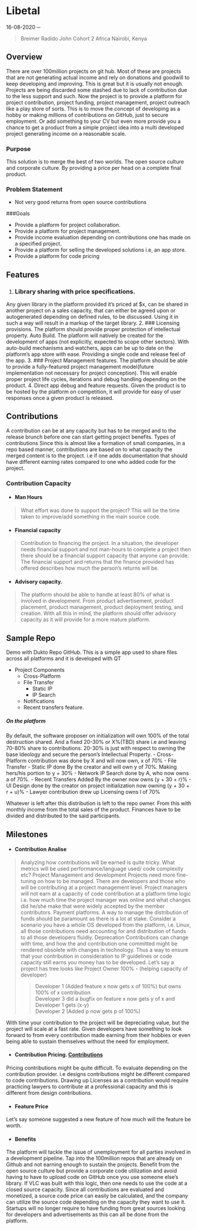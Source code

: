  

# Libetal
16-08-2020
─
> Breimer Radido John
> Cohort 2
> Africa
> Nairobi, Kenya

## Overview
There are over 100million projects on git hub. Most of these are projects that are not generating actual income and rely on donations and goodwill to keep developing and improving. This is great but it is usually not enough. Projects are being discarded some stashed due to lack of contribution due to the less support and such. 
Now the project is to provide a platform for project contribution, project funding, project management, project outreach like a play store of sorts. This is to move the concept of developing as a hobby or making millions of contributions on GitHub, just to secure employment. Or add something to your CV but even more provide you a chance to get a product from a simple project idea into a multi developed project generating income on a reasonable scale. 

### Purpose
This solution is to merge the best of two worlds. The open source culture and corporate culture. 
By providing a price per head on a complete final product. 

### Problem Statement
- Not very good returns from open source contributions

###Goals
- Provide a platform for project collaboration.
- Provide a platform for project management.
- Provide income evaluation depending on contributions one has made on a specified project. 
- Provide a platform for selling the developed solutions i.e, an app store.
- Provide a platform for code pricing


## Features 
1. ### Library sharing with price specifications. 
Any given library in the platform provided it’s priced at $x, can be shared in another 
project on a sales capacity, 
that can either be agreed upon or autogenerated depending on defined rules, to be discussed. 
Using it in such a way will result in a markup of the target library.
2. ### Licensing provisions. 
The platform should provide proper protection of intellectual property. 
Auto Build.
The platform will natively be created for the development of apps (not explicitly, 
expected to scope other sectors).  With auto-build mechanisms and watchers, 
apps can be up to date on the platform’s app store with ease. 
Providing a single code and release feel of the app. 
3. ### Project Management features.
The platform should be able to provide a fully-featured project management 
model(future implementation not necessary for project conception). 
This will enable proper project life cycles, iterations and debug 
handling depending on the product.
4. Direct app debug and feature requests. 
Given the product is to be hosted by the platform on competition, 
it will provide for easy of user responses once a given product is released. 


## Contributions
A contribution can be at any capacity but has to be merged and to the release brunch before one can start getting project benefits. 
Types of contributions
Since this is almost like a formation of small companies, in a repo based manner, contributions are based on to what capacity the merged content is to the project. i.e if one adds documentation that should have different earning rates compared to one who added code for the project. 

### Contribution Capacity
- #### Man Hours
> What effort was done to support the project? 
This will be the time taken to improve/add something in the main source code.

- #### Financial capacity
> Contribution to financing the project.
In a situation, the developer needs financial support and not man-hours to 
complete a project then there should be a financial support capacity that anyone can provide. 
The financial support and returns that the finance provided has offered describes how much the person’s returns will be.

- #### Advisory capacity.
> The platform should be able to handle at least 80% of what is involved in development. 
From product advertisement, product placement, product management, product deployment testing, and creation. 
With all this in mind, the platform should offer advisory capacity as it will provide for a more mature platform. 



## Sample Repo
Demo with Dukto Repo GitHub.
This is a simple app used to share files across all platforms and it is developed with QT
- Project Components
    - Cross-Platform
    - File Transfer 
	    - Static IP
	    - IP Search
	- Notifications
    - Recent transfers feature.
##### On the platform 
By default, the software proposer on initialization will own 100% of the total destruction shared. 
And a fixed 20-30% or X%(TBD) share i.e and leaving 70-80% share to contributions.
20-30% is just with respect to owning the base Ideology and secure the person’s Intellectual Property. 
    - Cross-Platform contribution was done by X and will now own, x of  70%
    - File Transfer
        - Static IP done By the creator and will own y of 70%. Making hers/his portion to y + 30%
        - Network IP Search done by A, who now owns a of 70%. 
    - Recent Transfers Added By the owner now owns (y + 30 + r)%
    - UI Design done by the creator on project initialization now owning (y + 30 + r + u)%
    - Lawyer contribution drew up Licensing owns l of 70%


Whatever is left after this distribution is left to the repo owner. 
From this with monthly income from the total sales of the product. 
Finances have to be divided and distributed to the said participants.


## Milestones
- #### Contribution Analise
>Analyzing how contributions will be earned is quite tricky. What metrics will be used
 performance/language used/ code complexity etc?
Project Management and development
Projects need more fine-tuning on how to be managed.
There are developers and those who will be contributing at a project management level. Project managers will not earn at a capacity of code contribution at a platform time logic i.e. how much time the project manager was online and what changes did he/she make that were widely accepted by the member contributors. 
Payment platforms.
A way to manage the distribution of funds should be paramount as there is a lot at stake. Consider a scenario you have a whole OS developed from the platform, i.e. Linux, all those contributions need accounting for and distribution of funds to all those developers fluidly.
Deprecation
Contributions can change with time, and how the and contribution one committed might be rendered obsolete with changes in technology. Thus a way to ensure that your contribution in consideration to IP guidelines or code capacity still earns you money has to be developed. Let’s say a project has tree looks like
Project Owner 100% - (helping capacity of developer)
>> Developer 1 (Added feature x now gets x of 100%) but owns 100% of x contribution  
>> Developer 3 did a bugfix on feature x now gets y of x and Developer 1 gets (x-y)  
>> Developer 2 (Added p now gets p of 100%)

With time your contribution to the project will be depreciating value, 
but the project will scale at a fast rate. Given developers have something to look forward to 
from every contribution made earning from their hobbies or even being able to sustain 
themselves without the need for employment.

- #### Contribution Pricing. [Contributions](modules/repos/contributions/README.md)
Pricing contributions might be quite difficult. To evaluate depending on the contribution provider. 
i.e designs contributions might be different compared to code contributions. 
Drawing up Licenses as a contribution would require practicing lawyers to contribute 
at a professional capacity and this is different from design contributions. 

- #### Feature Price
Let’s say someone suggested a new feature of how much will the feature be worth.

- #### Benefits
The platform will tackle the issue of unemployment for all parties involved in a development pipeline. 
Tap into the 100million repos that are already on Github and not earning enough to sustain the projects. 
Benefit from the open source culture but provide a corporate code utilization and avoid having to
have to upload code on GitHub once you use someone else’s library. 
If VLC was built with this logic, then one needs to use the code at a closed source capacity. 
Since all contributions are evaluated and monetized, 
a source code price can easily be calculated, and the company can utilize 
the source code depending on the capacity they want to use it. 
Startups will no longer require to have funding from great sources looking for developers 
and advertisements as this can all be done from the platform. 